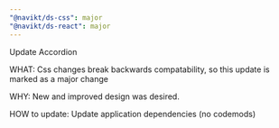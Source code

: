 ```yaml
---
"@navikt/ds-css": major
"@navikt/ds-react": major
---
```


Update Accordion

WHAT: Css changes break backwards compatability, so this update is marked as a major change

WHY: New and improved design was desired.

HOW to update: Update application dependencies (no codemods)
